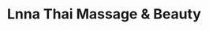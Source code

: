 ---
title: "Lnna Thai Massage & Beauty"
url: /sea-point-cape-town/lnna-thai-massage-and-beauty/
shop: massage
---
